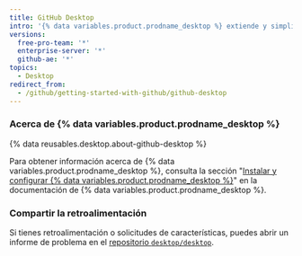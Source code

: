 ```yaml
---
title: GitHub Desktop
intro: '{% data variables.product.prodname_desktop %} extiende y simplifica el flujo de trabajo de tu Git y tu {% data variables.product.prodname_dotcom %} utilizando una interface visual.'
versions:
  free-pro-team: '*'
  enterprise-server: '*'
  github-ae: '*'
topics:
  - Desktop
redirect_from:
  - /github/getting-started-with-github/github-desktop
---
```

### Acerca de {% data variables.product.prodname_desktop %}

{% data reusables.desktop.about-github-desktop %}

Para obtener información acerca de {% data variables.product.prodname_desktop %}, consulta la sección "[Instalar y configurar {% data variables.product.prodname_desktop %}](/desktop/installing-and-configuring-github-desktop)" en la documentación de {% data variables.product.prodname_desktop %}.

### Compartir la retroalimentación

Si tienes retroalimentación o solicitudes de características, puedes abrir un informe de problema en el [repositorio `desktop/desktop`](https://github.com/desktop/desktop).
